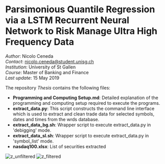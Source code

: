 # Parsimonious Quantile Regression via a LSTM Recurrent Neural Network to Risk Manage Ultra High Frequency Data

*Author*: Nicolo Ceneda \
*Contact*: nicolo.ceneda@student.unisg.ch \
*Institution*: University of St Gallen \
*Course*: Master of Banking and Finance \
*Last update*: 15 May 2019

The repository *Thesis* contains the following files:
* **Programming and Computing Setup.md**: Detailed explanation of the programming and computing setup required to execute the programs. 
* **extract_data.py**: This script constructs the command line interface which is used to extract and clean trade data for selected symbols, dates and times from the wrds database.
* **extract_data_bg.sh**: Wrapper script to execute extract_data.py in 'debigging' mode.
* **extract_data_sl.sh**: Wrapper script to execute extract_data.py in 'symbol_list' mode.
* **nasdaq100.xlsx**: List of securities extracted

![z_unfiltered](https://user-images.githubusercontent.com/47401951/57921698-4340d900-789e-11e9-91b1-1cd9b6a42f37.png)
![z_filtered](https://user-images.githubusercontent.com/47401951/57921713-4e940480-789e-11e9-9c5f-0e9ef985c758.png)

